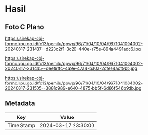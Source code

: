 # Hasil

## Foto C Plano

https://sirekap-obj-formc.kpu.go.id/fc13/pemilu/ppwp/96/71/04/10/04/9671041004002-20240317-231437--d223c2f1-3c20-440e-a75e-894a4491adc6.jpg

https://sirekap-obj-formc.kpu.go.id/fc13/pemilu/ppwp/96/71/04/10/04/9671041004002-20240317-231445--deef9ffc-4a9e-47a4-b30a-2cfee4acf9bb.jpg

https://sirekap-obj-formc.kpu.go.id/fc13/pemilu/ppwp/96/71/04/10/04/9671041004002-20240317-231505--3881c989-e640-4875-bb5f-6d86f546b9db.jpg


## Metadata

| Key        | Value               |
| ---------- | ------------------- |
| Time Stamp | 2024-03-17 23:30:00 |



